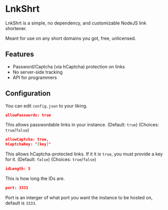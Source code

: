 # LnkShrt
LnkShrt is a simple, no dependency, and customizable NodeJS link shortener.

Meant for use on any short domains you got, free, unlicensed.

## Features
- Password/Captcha (via hCaptcha) protection on links
- No server-side tracking
- API for programmers

## Configuration
You can edit ``config.json`` to your liking.

```json
allowPasswords: true
```
This allows passwordable links in your instance. (Default: ``true``) (Choices: ``true``/``false``)

```json
allowCaptcha: true,
hCaptchaKey: "[key]"
```
This allows hCaptcha-protected links. If it it is ``true``, you must provide a key for it. (Default: ``false``) (Choices: ``true``/``false``) 

```json
idLength: 5
```
This is how long the IDs are.

```json
port: 3333
```
Port is an interger of what port you want the instance to be hosted on, default is ``3333``.